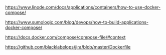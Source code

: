 https://www.linode.com/docs/applications/containers/how-to-use-docker-compose/

https://www.sumologic.com/blog/devops/how-to-build-applications-docker-compose/

https://docs.docker.com/compose/compose-file/#context

https://github.com/blacklabelops/jira/blob/master/Dockerfile

